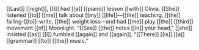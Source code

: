 [[Last]] [[night]], [[I]] had [[a]] [[piano]] lesson [[with]] Olivia. [[She]] listened [[to]] [[me]] talk about [[my]] [[life]]—[[the]] teaching, [[the]] failing-[[to]]-write, [[the]] weight loss—and had [[me]] play [[the]] [[third]] movement [[of]] Moonlight. “[[See]] [[the]] notes [[in]] your head,” [[she]] insisted [[as]] [[I]] fumbled [[again]] and [[again]]. “[[There]] [[is]] [[a]] [[grammar]] [[to]] [[the]] music.”














